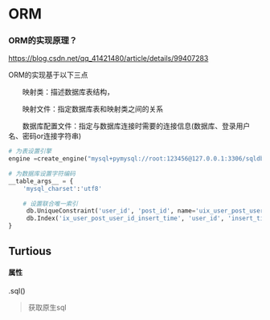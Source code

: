 # ORM

###  ORM的实现原理？

https://blog.csdn.net/qq_41421480/article/details/99407283

ORM的实现基于以下三点

　　映射类：描述数据库表结构，

　　映射文件：指定数据库表和映射类之间的关系

　　数据库配置文件：指定与数据库连接时需要的连接信息(数据库、登录用户名、密码or连接字符串)

```python
# 为表设置引擎
engine =create_engine("mysql+pymysql://root:123456@127.0.0.1:3306/sqldb01?charset=utf8")
    
# 为数据库设置字符编码
__table_args__ = {
    'mysql_charset':'utf8'
    
    # 设置联合唯一索引
     db.UniqueConstraint('user_id', 'post_id', name='uix_user_post_user_id_post_id'),
     db.Index('ix_user_post_user_id_insert_time', 'user_id', 'insert_time'),
}
```



## Turtious

#### 属性

.sql()

> 获取原生sql 
